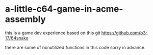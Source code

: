 # a-little-c64-game-in-acme-assembly


this is a game dev experience based on this git https://github.com/b3-17/64snake


there are some of nonutilized functions in this code sorry in advance.

